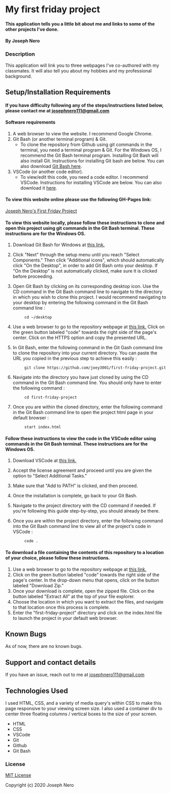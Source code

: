 # My first friday project

#### This application tells you a little bit about me and links to some of the other projects I've done. 

#### By Joseph Nero 

### Description

This application will link you to three webpages I've co-authored with my classmates. It will also tell you about my hobbies and my professional background. 

## Setup/Installation Requirements
#### If you have difficulty following any of the steps/instructions listed below, please contact me at josephnero111@gmail.com 

#### Software requirements 

1. A web browser to view the website. I recommend Google Chrome.
2. Git Bash (or another terminal program) & Git.
    - To clone the repository from Github using git commands in the terminal, you need a terminal program & Git. For the Windows OS, I recommend the Git Bash terminal program. Installing Git Bash will also install Git. Instructions for installing Git bash are below.  You can also download [Git Bash here](https://gitforwindows.org/). 
3. VSCode (or another code editor). 
    - To view/edit this code, you need a code editor. I recommend VSCode. Instructions for installing VSCode are below. You can also download it [here](https://code.visualstudio.com/). 

#### To view this website online please use the following GH-Pages link: 

[Joseph Nero's First Friday Project](https://joey3001.github.io/first-friday-project/)

#### To view this website locally, please follow these instructions to clone and open this project using git commands in the Git Bash terminal. These instructions are for the Windows OS. 

1. Download Git Bash for Windows at [this link.](https://gitforwindows.org/)
2. Click "Next" through the setup menu until you reach "Select Components." Then click "Additional icons", which should automatically click "On the Desktop", in order to add Git Bash onto your desktop. If "On the Desktop" is not automatically clicked, make sure it is clicked before proceeding. 
3. Open Git Bash by clicking on its corresponding desktop icon. Use the CD command in the Git Bash command line to navigate to the directory in which you wish to clone this project. I would recommend navigating to your desktop by entering the following command in the Git Bash command line : 

            cd ~/desktop 

4. Use a web browser to go to the repository webpage at [this link.](https://github.com/joey3001/first-friday-project) Click on the green button labeled "code" towards the right side of the page's center. Click on the HTTPS option and copy the presented URL. 
5. In Git Bash, enter the following command in the Git Gash command line to clone the repository into your current directory. You can paste the URL you copied in the previous step to achieve this easily : 

            git clone https://github.com/joey3001/first-friday-project.git

6. Navigate into the directory you have just cloned by using the CD command in the Git Bash command line. You should only have to enter the following command : 

            cd first-friday-project 

7. Once you are within the cloned directory, enter the following command in the Git Bash command line to open the project html page in your default browser : 

            start index.html 

#### Follow these instructions to view the code in the VSCode editor using commands in the Git Bash terminal. These instructions are for the Windows OS. 

1. Download VSCode at [this link.](https://code.visualstudio.com/)
2. Accept the license agreement and proceed until you are given the option to "Select Additional Tasks."
3. Make sure that "Add to PATH" is clicked, and then proceed. 
4. Once the installation is complete, go back to your Git Bash. 
5. Navigate to the project directory with the CD command if needed. If you're following this guide step-by-step, you should already be there. 
6. Once you are within the project directory, enter the following command into the Git Bash command line to view all of the project's code in VSCode : 

            code . 

#### To download a file containing the contents of this repository to a location of your choice, please follow these instructions. 

1. Use a web browser to go to the repository webpage at [this link.](https://github.com/joey3001/first-friday-project)
2. Click on the green button labeled "code" towards the right side of the page's center. In the drop-down menu that opens, click on the button labeled "Download Zip."
3. Once your download is complete, open the zipped file. Click on the button labeled "Extract All" at the top of your file explorer. 
4. Choose the location in which you want to extract the files, and navigate to that location once this process is complete. 
5. Enter the "first-friday-project" directory and click on the index.html file to launch the project in your default web browser. 

## Known Bugs

As of now, there are no known bugs. 

## Support and contact details

If you have an issue, reach out to me at josephnero111@gmail.com

## Technologies Used

I used HTML, CSS, and a variety of media query's within CSS to make this page responsive to your viewing screen size. I also used a container div to center three floating columns / vertical boxes to the size of your screen. 

  * HTML 
  * CSS
  * VSCode 
  * Git
  * Github 
  * Git Bash

### License

[MIT License](https://choosealicense.com/licenses/mit/)

Copyright (c) 2020 Joseph Nero 
